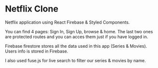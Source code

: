 # Netflix Clone

Netflix application using React Firebase & Styled Components.

You can find 4 pages: Sign In, Sign Up, browse & home. The last two ones are protected routes and you can acces them just if you have logged in.

Firebase firestore stores all the data used in this app (Series & Movies). Users info is stored in Firebase.

I also used fuse.js for live search to filter our series & movies by name.


